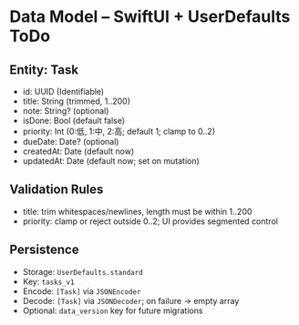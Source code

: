 # Data Model – SwiftUI + UserDefaults ToDo

## Entity: Task
- id: UUID (Identifiable)
- title: String (trimmed, 1..200)
- note: String? (optional)
- isDone: Bool (default false)
- priority: Int (0:低, 1:中, 2:高; default 1; clamp to 0..2)
- dueDate: Date? (optional)
- createdAt: Date (default now)
- updatedAt: Date (default now; set on mutation)

## Validation Rules
- title: trim whitespaces/newlines, length must be within 1..200
- priority: clamp or reject outside 0..2; UI provides segmented control

## Persistence
- Storage: `UserDefaults.standard`
- Key: `tasks_v1`
- Encode: `[Task]` via `JSONEncoder`
- Decode: `[Task]` via `JSONDecoder`; on failure → empty array
- Optional: `data_version` key for future migrations

